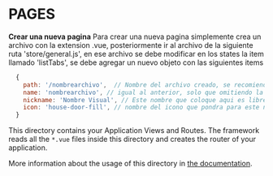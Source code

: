 # PAGES

**Crear una nueva pagina**
Para crear una nueva pagina simplemente crea un archivo con la extension .vue, posteriormente ir al archivo de la siguiente ruta 'store/general.js', en ese archivo se debe modificar en los states la item llamado 'listTabs', se debe agregar un nuevo objeto con las siguientes items

```` javascript
  {
    path: '/nombrearchivo',  // Nombre del archivo creado, se recomienda sea en minusculas e incluir la diagonal
    name: 'nombrearchivo', // igual al anterior, solo que omitiendo la diagonal
    nickname: 'Nombre Visual', // Este nombre que coloque aqui es libre y es lo que vera cada usuario visualmente
    icon: 'house-door-fill', // nombre del icono que pondra para este nuevo archivo, es tomado directamente de los iconos de bootstrapVue
  }
````

This directory contains your Application Views and Routes.
The framework reads all the `*.vue` files inside this directory and creates the router of your application.

More information about the usage of this directory in [the documentation](https://nuxtjs.org/guide/routing).
